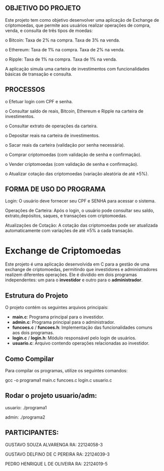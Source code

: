 ## OBJETIVO DO PROJETO

Este projeto tem como objetivo desenvolver uma aplicação de Exchange de criptomoedas, que permite aos usuários realizar operações de compra, venda, e consulta de três tipos de moedas:

o Bitcoin: Taxa de 2% na compra. Taxa de 3% na venda.

o Ethereum: Taxa de 1% na compra. Taxa de 2% na venda.

o Ripple: Taxa de 1% na compra. Taxa de 1% na venda.

A aplicação simula uma carteira de investimentos com funcionalidades básicas de transação e consulta.

## PROCESSOS

o Efetuar login com CPF e senha.

o Consultar saldo de reais, Bitcoin, Ethereum e Ripple na carteira de investimentos.

o Consultar extrato de operações da carteira.

o Depositar reais na carteira de investimentos.

o Sacar reais da carteira (validação por senha necessária).

o Comprar criptomoedas (com validação de senha e confirmação).

o Vender criptomoedas (com validação de senha e confirmação).

o Atualizar cotação das criptomoedas (variação aleatória de até ±5%).

## FORMA DE USO DO PROGRAMA

Login: O usuário deve fornecer seu CPF e SENHA para acessar o sistema.

Operações de Carteira: Após o login, o usuário pode consultar seu saldo, extrato,depósitos, saques, e transações com criptomoedas.

Atualizações de Cotação: A cotação das criptomoedas pode ser atualizada automaticamente com variações de até ±5% a cada transação.

# Exchange de Criptomoedas

Este projeto é uma aplicação desenvolvida em C para a gestão de uma exchange de criptomoedas, permitindo que investidores e administradores realizem diferentes operações. Ele é dividido em dois programas independentes: um para o **investidor** e outro para o **administrador**.

## Estrutura do Projeto

O projeto contém os seguintes arquivos principais:

- **main.c**: Programa principal para o investidor.
- **admin.c**: Programa principal para o administrador.
- **funcoes.c** / **funcoes.h**: Implementação das funcionalidades comuns aos dois programas.
- **login.c** / **login.h**: Módulo responsável pelo login de usuários.
- **usuario.c**: Arquivo contendo operações relacionadas ao investidor.

## Como Compilar
Para compilar os programas, utilize os seguintes comandos:

gcc -o programa1 main.c funcoes.c login.c usuario.c

## Rodar o projeto usuario/adm:

usuario: ./programa1

admin: ./programa2

## PARTICIPANTES:

GUSTAVO SOUZA ALVARENGA RA: 22124058-3

GUSTAVO DELFINO DE C PEREIRA RA: 22124039-3

PEDRO HENRIQUE L DE OLIVEIRA RA: 22124019-5
